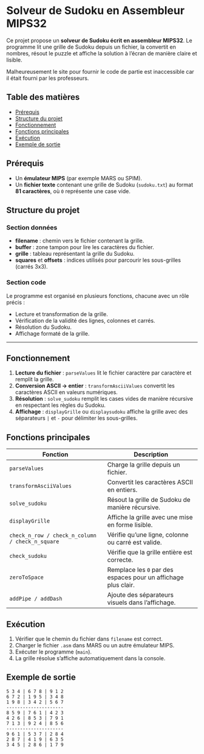 # Solveur de Sudoku en Assembleur MIPS32

Ce projet propose un **solveur de Sudoku écrit en assembleur MIPS32**. Le programme lit une grille de Sudoku depuis un fichier, la convertit en nombres, résout le puzzle et affiche la solution à l’écran de manière claire et lisible.

Malheureusement le site pour fournir le code de partie est inaccessible car il était fourni par les professeurs.


## Table des matières
- [Prérequis](#prérequis)  
- [Structure du projet](#structure-du-projet)  
- [Fonctionnement](#fonctionnement)  
- [Fonctions principales](#fonctions-principales)  
- [Exécution](#exécution)  
- [Exemple de sortie](#exemple-de-sortie)  


## Prérequis
- Un **émulateur MIPS** (par exemple MARS ou SPIM).  
- Un **fichier texte** contenant une grille de Sudoku (`sudoku.txt`) au format **81 caractères**, où `0` représente une case vide.


## Structure du projet

### Section données
- **filename** : chemin vers le fichier contenant la grille.  
- **buffer** : zone tampon pour lire les caractères du fichier.  
- **grille** : tableau représentant la grille du Sudoku.  
- **squares** et **offsets** : indices utilisés pour parcourir les sous-grilles (carrés 3x3).

### Section code
Le programme est organisé en plusieurs fonctions, chacune avec un rôle précis :  
- Lecture et transformation de la grille.  
- Vérification de la validité des lignes, colonnes et carrés.  
- Résolution du Sudoku.  
- Affichage formaté de la grille.

---

## Fonctionnement

1. **Lecture du fichier** : `parseValues` lit le fichier caractère par caractère et remplit la grille.  
2. **Conversion ASCII → entier** : `transformAsciiValues` convertit les caractères ASCII en valeurs numériques.  
3. **Résolution** : `solve_sudoku` remplit les cases vides de manière récursive en respectant les règles du Sudoku.  
4. **Affichage** : `displayGrille` ou `displaysudoku` affiche la grille avec des séparateurs `|` et `-` pour délimiter les sous-grilles.


## Fonctions principales

| Fonction | Description |
|----------|-------------|
| `parseValues` | Charge la grille depuis un fichier. |
| `transformAsciiValues` | Convertit les caractères ASCII en entiers. |
| `solve_sudoku` | Résout la grille de Sudoku de manière récursive. |
| `displayGrille` | Affiche la grille avec une mise en forme lisible. |
| `check_n_row / check_n_column / check_n_square` | Vérifie qu’une ligne, colonne ou carré est valide. |
| `check_sudoku` | Vérifie que la grille entière est correcte. |
| `zeroToSpace` | Remplace les `0` par des espaces pour un affichage plus clair. |
| `addPipe / addDash` | Ajoute des séparateurs visuels dans l’affichage. |


## Exécution

1. Vérifier que le chemin du fichier dans `filename` est correct.  
2. Charger le fichier `.asm` dans MARS ou un autre émulateur MIPS.  
3. Exécuter le programme (`main`).  
4. La grille résolue s’affiche automatiquement dans la console.


## Exemple de sortie

```text
5 3 4 | 6 7 8 | 9 1 2
6 7 2 | 1 9 5 | 3 4 8
1 9 8 | 3 4 2 | 5 6 7
---------------------
8 5 9 | 7 6 1 | 4 2 3
4 2 6 | 8 5 3 | 7 9 1
7 1 3 | 9 2 4 | 8 5 6
---------------------
9 6 1 | 5 3 7 | 2 8 4
2 8 7 | 4 1 9 | 6 3 5
3 4 5 | 2 8 6 | 1 7 9
